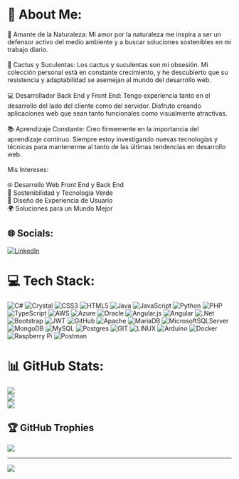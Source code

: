 # 💫 About Me:
🌿 Amante de la Naturaleza: Mi amor por la naturaleza me inspira a ser un defensor activo del medio ambiente y a buscar soluciones sostenibles en mi trabajo diario.<br><br>🌵 Cactus y Suculentas: Los cactus y suculentas son mi obsesión. Mi colección personal está en constante crecimiento, y he descubierto que su resistencia y adaptabilidad se asemejan al mundo del desarrollo web.<br><br>💻 Desarrollador Back End y Front End: Tengo experiencia tanto en el desarrollo del lado del cliente como del servidor. Disfruto creando aplicaciones web que sean tanto funcionales como visualmente atractivas.<br><br>📚 Aprendizaje Constante: Creo firmemente en la importancia del aprendizaje continuo. Siempre estoy investigando nuevas tecnologías y técnicas para mantenerme al tanto de las últimas tendencias en desarrollo web.<br><br>Mis Intereses:<br><br>🌐 Desarrollo Web Front End y Back End<br>🌱 Sostenibilidad y Tecnología Verde<br>🎨 Diseño de Experiencia de Usuario<br>🌍 Soluciones para un Mundo Mejor


## 🌐 Socials:
[![LinkedIn](https://img.shields.io/badge/LinkedIn-%230077B5.svg?logo=linkedin&logoColor=white)]([https://linkedin.com/in/https://linkedin.com/in/diegohans96@gmail.com](https://www.linkedin.com/in/diego-ra%C3%BAl-de-la-torre-garc%C3%ADa-5a9b60164/)) 

# 💻 Tech Stack:
![C#](https://img.shields.io/badge/c%23-%23239120.svg?style=plastic&logo=c-sharp&logoColor=white) ![Crystal](https://img.shields.io/badge/crystal-%23000000.svg?style=plastic&logo=crystal&logoColor=white) ![CSS3](https://img.shields.io/badge/css3-%231572B6.svg?style=plastic&logo=css3&logoColor=white) ![HTML5](https://img.shields.io/badge/html5-%23E34F26.svg?style=plastic&logo=html5&logoColor=white) ![Java](https://img.shields.io/badge/java-%23ED8B00.svg?style=plastic&logo=java&logoColor=white) ![JavaScript](https://img.shields.io/badge/javascript-%23323330.svg?style=plastic&logo=javascript&logoColor=%23F7DF1E) ![Python](https://img.shields.io/badge/python-3670A0?style=plastic&logo=python&logoColor=ffdd54) ![PHP](https://img.shields.io/badge/php-%23777BB4.svg?style=plastic&logo=php&logoColor=white) ![TypeScript](https://img.shields.io/badge/typescript-%23007ACC.svg?style=plastic&logo=typescript&logoColor=white) ![AWS](https://img.shields.io/badge/AWS-%23FF9900.svg?style=plastic&logo=amazon-aws&logoColor=white) ![Azure](https://img.shields.io/badge/azure-%230072C6.svg?style=plastic&logo=azure-devops&logoColor=white) ![Oracle](https://img.shields.io/badge/Oracle-F80000?style=plastic&logo=oracle&logoColor=white) ![Angular.js](https://img.shields.io/badge/angular.js-%23E23237.svg?style=plastic&logo=angularjs&logoColor=white) ![Angular](https://img.shields.io/badge/angular-%23DD0031.svg?style=plastic&logo=angular&logoColor=white) ![.Net](https://img.shields.io/badge/.NET-5C2D91?style=plastic&logo=.net&logoColor=white) ![Bootstrap](https://img.shields.io/badge/bootstrap-%23563D7C.svg?style=plastic&logo=bootstrap&logoColor=white) ![JWT](https://img.shields.io/badge/JWT-black?style=plastic&logo=JSON%20web%20tokens) ![GitHub](https://img.shields.io/badge/GitHub-%23121011.svg?style=plastic&logo=github&logoColor=white) ![Apache](https://img.shields.io/badge/apache-%23D42029.svg?style=plastic&logo=apache&logoColor=white) ![MariaDB](https://img.shields.io/badge/MariaDB-003545?style=plastic&logo=mariadb&logoColor=white) ![MicrosoftSQLServer](https://img.shields.io/badge/Microsoft%20SQL%20Sever-CC2927?style=plastic&logo=microsoft%20sql%20server&logoColor=white) ![MongoDB](https://img.shields.io/badge/MongoDB-%234ea94b.svg?style=plastic&logo=mongodb&logoColor=white) ![MySQL](https://img.shields.io/badge/mysql-%2300f.svg?style=plastic&logo=mysql&logoColor=white) ![Postgres](https://img.shields.io/badge/postgres-%23316192.svg?style=plastic&logo=postgresql&logoColor=white) ![GIT](https://img.shields.io/badge/Git-fc6d26?style=plastic&logo=git&logoColor=white) ![LINUX](https://img.shields.io/badge/Linux-FCC624?style=plastic&logo=linux&logoColor=black) ![Arduino](https://img.shields.io/badge/-Arduino-00979D?style=plastic&logo=Arduino&logoColor=white) ![Docker](https://img.shields.io/badge/docker-%230db7ed.svg?style=plastic&logo=docker&logoColor=white) ![Raspberry Pi](https://img.shields.io/badge/-RaspberryPi-C51A4A?style=plastic&logo=Raspberry-Pi) ![Postman](https://img.shields.io/badge/Postman-FF6C37?style=plastic&logo=postman&logoColor=white)
# 📊 GitHub Stats:
![](https://github-readme-stats.vercel.app/api?username=desarrolloti12&theme=radical&hide_border=false&include_all_commits=true&count_private=true)<br/>
![](https://github-readme-streak-stats.herokuapp.com/?user=desarrolloti12&theme=radical&hide_border=false)<br/>
![](https://github-readme-stats.vercel.app/api/top-langs/?username=desarrolloti12&theme=radical&hide_border=false&include_all_commits=true&count_private=true&layout=compact)

## 🏆 GitHub Trophies
![](https://github-profile-trophy.vercel.app/?username=desarrolloti12&theme=radical&no-frame=false&no-bg=false&margin-w=4)

---
[![](https://visitcount.itsvg.in/api?id=desarrolloti12&icon=2&color=3)](https://visitcount.itsvg.in)

<!-- Proudly created with GPRM ( https://gprm.itsvg.in ) -->
